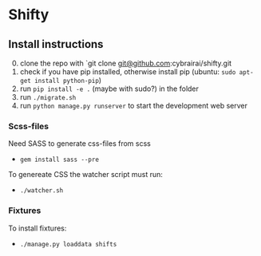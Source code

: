 # Shifty
## Install instructions

0. clone the repo with `git clone git@github.com:cybrairai/shifty.git
1. check if you have pip installed, otherwise install pip (ubuntu: `sudo apt-get install python-pip`)
2. run `pip install -e .` (maybe with sudo?) in the folder
3. run `./migrate.sh`
4. run `python manage.py runserver` to start the development web server

### Scss-files
Need SASS to generate css-files from scss
* `gem install sass --pre`

To genereate CSS the watcher script must run:
* `./watcher.sh`

### Fixtures
To install fixtures:
* ```./manage.py loaddata shifts```

